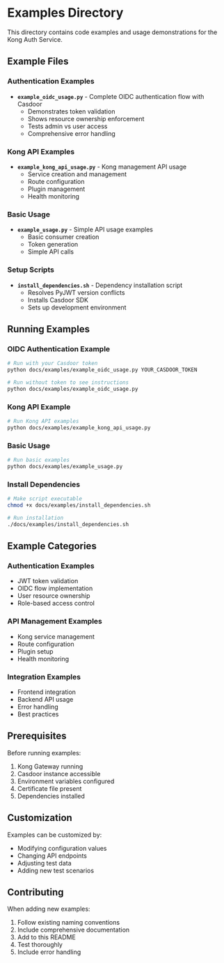# Examples Directory

This directory contains code examples and usage demonstrations for the Kong Auth Service.

## Example Files

### Authentication Examples
- **`example_oidc_usage.py`** - Complete OIDC authentication flow with Casdoor
  - Demonstrates token validation
  - Shows resource ownership enforcement
  - Tests admin vs user access
  - Comprehensive error handling

### Kong API Examples
- **`example_kong_api_usage.py`** - Kong management API usage
  - Service creation and management
  - Route configuration
  - Plugin management
  - Health monitoring

### Basic Usage
- **`example_usage.py`** - Simple API usage examples
  - Basic consumer creation
  - Token generation
  - Simple API calls

### Setup Scripts
- **`install_dependencies.sh`** - Dependency installation script
  - Resolves PyJWT version conflicts
  - Installs Casdoor SDK
  - Sets up development environment

## Running Examples

### OIDC Authentication Example
```bash
# Run with your Casdoor token
python docs/examples/example_oidc_usage.py YOUR_CASDOOR_TOKEN

# Run without token to see instructions
python docs/examples/example_oidc_usage.py
```

### Kong API Example
```bash
# Run Kong API examples
python docs/examples/example_kong_api_usage.py
```

### Basic Usage
```bash
# Run basic examples
python docs/examples/example_usage.py
```

### Install Dependencies
```bash
# Make script executable
chmod +x docs/examples/install_dependencies.sh

# Run installation
./docs/examples/install_dependencies.sh
```

## Example Categories

### Authentication Examples
- JWT token validation
- OIDC flow implementation
- User resource ownership
- Role-based access control

### API Management Examples
- Kong service management
- Route configuration
- Plugin setup
- Health monitoring

### Integration Examples
- Frontend integration
- Backend API usage
- Error handling
- Best practices

## Prerequisites

Before running examples:
1. Kong Gateway running
2. Casdoor instance accessible
3. Environment variables configured
4. Certificate file present
5. Dependencies installed

## Customization

Examples can be customized by:
- Modifying configuration values
- Changing API endpoints
- Adjusting test data
- Adding new test scenarios

## Contributing

When adding new examples:
1. Follow existing naming conventions
2. Include comprehensive documentation
3. Add to this README
4. Test thoroughly
5. Include error handling 